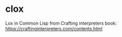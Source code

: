 # clox
Lox in Common Lisp from Crafting interpreters book: https://craftinginterpreters.com/contents.html
